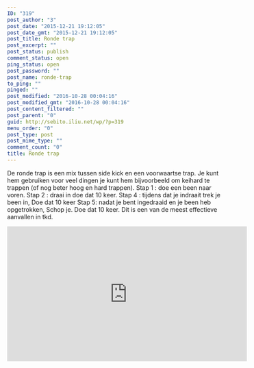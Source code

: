 ```yaml
---
ID: "319"
post_author: "3"
post_date: "2015-12-21 19:12:05"
post_date_gmt: "2015-12-21 19:12:05"
post_title: Ronde trap
post_excerpt: ""
post_status: publish
comment_status: open
ping_status: open
post_password: ""
post_name: ronde-trap
to_ping: ""
pinged: ""
post_modified: "2016-10-28 00:04:16"
post_modified_gmt: "2016-10-28 00:04:16"
post_content_filtered: ""
post_parent: "0"
guid: http://sebito.iliu.net/wp/?p=319
menu_order: "0"
post_type: post
post_mime_type: ""
comment_count: "0"
title: Ronde trap
---
```


De ronde trap is een mix tussen side kick en een voorwaartse trap.
Je kunt hem gebruiken voor veel dingen je kunt hem bijvoorbeeld om keihard te trappen (of nog beter hoog en hard trappen).
Stap 1 : doe een been naar voren.
Stap 2 : draai in doe dat 10 keer.
Stap 4 : tijdens dat je indraait trek je been in,
Doe dat 10 keer
Stap 5: nadat je bent ingedraaid en je been heb opgetrokken,
Schop je.
Doe dat 10 keer.
Dit is een van de meest effectieve aanvallen in tkd.

<iframe width="560" height="315" src="https://www.youtube.com/embed/zCKZ8sn46aM" frameborder="0" allow="autoplay; encrypted-media" allowfullscreen></iframe>

